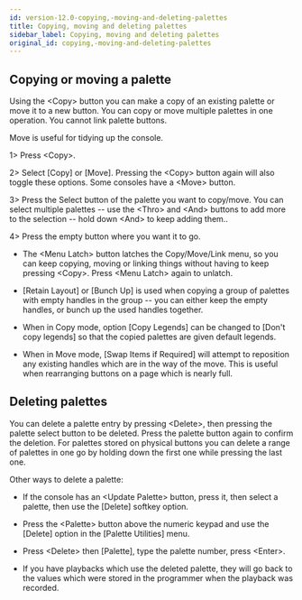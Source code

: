 ```yaml
---
id: version-12.0-copying,-moving-and-deleting-palettes
title: Copying, moving and deleting palettes
sidebar_label: Copying, moving and deleting palettes
original_id: copying,-moving-and-deleting-palettes
---
```


Copying or moving a palette
---------------------------

Using the \<Copy\> button you can make a copy of an existing palette or
move it to a new button. You can copy or move multiple palettes in one
operation. You cannot link palette buttons.

Move is useful for tidying up the console.

1\> Press \<Copy\>.

2\> Select \[Copy\] or \[Move\]. Pressing the \<Copy\> button again will
also toggle these options. Some consoles have a \<Move\> button.

3\> Press the Select button of the palette you want to copy/move. You
can select multiple palettes -- use the \<Thro\> and \<And\> buttons to
add more to the selection -- hold down \<And\> to keep adding them..

4\> Press the empty button where you want it to go.

-   The \<Menu Latch\> button latches the Copy/Move/Link menu, so you
    can keep copying, moving or linking things without having to keep
    pressing \<Copy\>. Press \<Menu Latch\> again to unlatch.

-   \[Retain Layout\] or \[Bunch Up\] is used when copying a group of
    palettes with empty handles in the group -- you can either keep the
    empty handles, or bunch up the used handles together.

-   When in Copy mode, option \[Copy Legends\] can be changed to \[Don't
    copy legends\] so that the copied palettes are given default
    legends.

-   When in Move mode, \[Swap Items if Required\] will attempt to
    reposition any existing handles which are in the way of the move.
    This is useful when rearranging buttons on a page which is nearly
    full.

Deleting palettes
-----------------

You can delete a palette entry by pressing \<Delete\>, then pressing the
palette select button to be deleted. Press the palette button again to
confirm the deletion. For palettes stored on physical buttons you can
delete a range of palettes in one go by holding down the first one while
pressing the last one.

Other ways to delete a palette:

-   If the console has an \<Update Palette\> button, press it, then
    select a palette, then use the \[Delete\] softkey option.

-   Press the \<Palette\> button above the numeric keypad and use the
    \[Delete\] option in the \[Palette Utilities\] menu.

-   Press \<Delete\> then \[Palette\], type the palette number, press
    \<Enter\>.

-   If you have playbacks which use the deleted palette, they will go
    back to the values which were stored in the programmer when the
    playback was recorded.


